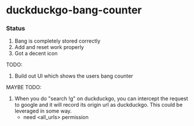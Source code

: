 # duckduckgo-bang-counter

### Status

1. Bang is completely stored correctly 
2. Add and reset work properly
3. Got a decent icon

TODO:
1. Build out UI which shows the users bang counter

MAYBE TODO:
1. When you do "search !g" on duckduckgo, you can intercept the request to google and it will record its
origin url as duckduckgo. This could be leveraged in some way.
    - need <all_urls> permission